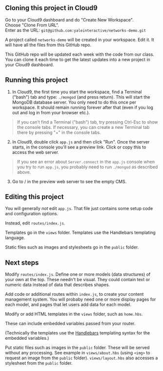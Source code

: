 ## Cloning this project in Cloud9

Go to your Cloud9 dashboard and do "Create New Workspace".  
Choose "Clone From URL".  
Enter as the URL: `git@github.com:yaleinteractive/networks-demo.git`

A project called `networks-demo` will be created in your workspace. Edit it. It will have all the files from this GitHub repo.

This GitHub repo will be updated each week with the code from our class. You can clone it each time to get the latest updates into a new project in your Cloud9 dashboard.

## Running this project

1. In Cloud9, the first time you start the workspace, find a Terminal ("bash") tab and type:
`./mongod`
(and press return).
This will start the MongoDB database server. You only need to do this once per workspace.
It should remain running forever after that (even if you log out and log in from your browser etc.).

> If you can't find a Terminal ("bash") tab, try pressing Ctrl-Esc to show the console tabs.
> If necessary, you can create a new Terminal tab there by pressing "+" in the console tabs.

2. In Cloud9, double click `app.js` and then click "Run". Once the server starts, 
in the console you'll see a preview link. Click or copy this to access the web server.

> If you see an error about `Server.connect` in the `app.js` console when you try to run `app.js`, you probably
> need to run `./mongod` as described above.

3. Go to / in the preview web server to see the empty CMS.

## Editing this project

You will generally *not* edit `app.js`. That file just contains some setup code and configuration options.

Instead, edit `routes/index.js`.

Templates go in the `views` folder. Templates use the Handlebars templating language.

Static files such as images and stylesheets go in the `public` folder.

## Next steps

Modify `routes/index.js`. Define one or more models (data structures) of your own at the top.
These needn't be visual. They could contain text or numeric data instead of data that describes shapes.

Add code or additional routes within `index.js`, to create your content management system. You will
probaby need one or more display pages for each model, and pages that let users add data for each model.

Modify or add HTML templates in the `views` folder, such as `home.hbs`.

These can include embedded variables passed from your router.

(Technically the templates use the [Handlebars](http://handlebarsjs.com/) templating syntax for the embedded variables.)

Put static files such as images in the `public` folder. These will be served without any processing. See example
in `views/about.hbs` (using `<img>` to request an image from the `public` folder). 
`views/layout.hbs` also accesses a stylesheet from the `public` folder.
